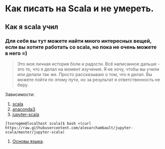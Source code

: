 # Как писать на Scala и не умереть.
## Как я scala учил 
### Для себя вы тут можете найти много интересных вещей, если вы хотите работать со scala, но пока не очень можете в него =)

> Это моя личная история боли и радости. Всё написанное дальше - это то, что я делал на момент изучения. Я не хочу, чтобы вы учили или делали так же. Просто рассказываю о том, что я делал. Вы можете пойти по этому пути, но за результат я ответственность не беру.

Зависимости:

1. [scala](https://www.scala-lang.org/)
2. [anaconda3](https://www.continuum.io/downloads)
3. [jupyter-scala](https://github.com/alexarchambault/jupyter-scala)
```
[tvorogme@localhost scala]$ bash <(curl https://raw.githubusercontent.com/alexarchambault/jupyter-scala/master/jupyter-scala)
```

1. [Основы языка](https://github.com/tvorogme/scala/blob/master/basics.ipynb).



